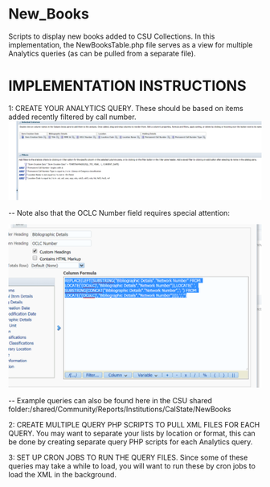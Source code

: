 # New_Books
Scripts to display new books added to CSU Collections.  In this implementation, the NewBooksTable.php file serves as a view for multiple Analytics queries (as can be pulled from a separate file).
# IMPLEMENTATION INSTRUCTIONS
1: CREATE YOUR ANALYTICS QUERY.  These should be based on items added recently filtered by call number.
![new books query](https://github.com/CSU-ULMS/New_Books/blob/master/A_Query.PNG)

-- Note also that the OCLC Number field requires special attention:


![oclc field](https://github.com/CSU-ULMS/New_Books/blob/master/OCLC_Number.PNG)

-- Example queries can also be found here in the CSU shared folder:/shared/Community/Reports/Institutions/CalState/NewBooks

2: CREATE MULTIPLE QUERY PHP SCRIPTS TO PULL XML FILES FOR EACH QUERY.  You may want to separate your lists by location or format, this can be done by creating separate query PHP scripts for each Analytics query.

3: SET UP CRON JOBS TO RUN THE QUERY FILES. Since some of these queries may take a while to load, you will want to run these by cron jobs to load the XML in the background.


